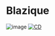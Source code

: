 # Blazique

![image](https://github.com/Blazique/Blazique/assets/3175802/2933c84a-c9ec-47cd-9bee-2978869894ab)
[![CD](https://github.com/Blazique/Blazique/actions/workflows/ci.yml/badge.svg)](https://github.com/Blazique/Blazique/actions/workflows/ci.yml)
